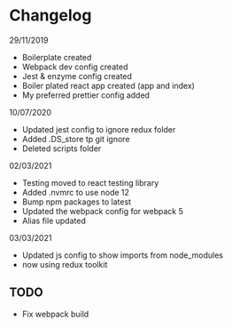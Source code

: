 # Changelog

29/11/2019

- Boilerplate created
- Webpack dev config created
- Jest & enzyme config created
- Boiler plated react app created (app and index)
- My preferred prettier config added

10/07/2020

- Updated jest config to ignore redux folder
- Added .DS_store tp git ignore
- Deleted scripts folder

02/03/2021

- Testing moved to react testing library
- Added .nvmrc to use node 12
- Bump npm packages to latest
- Updated the webpack config for webpack 5
- Alias file updated

03/03/2021

- Updated js config to show imports from node_modules
- now using redux toolkit

## TODO

- Fix webpack build
